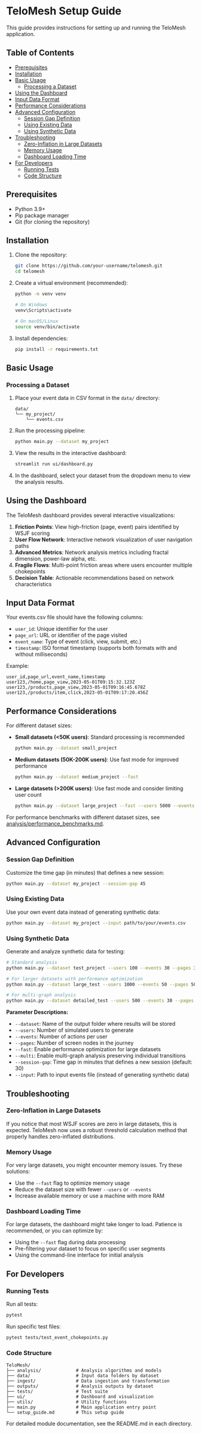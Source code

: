 # TeloMesh Setup Guide

This guide provides instructions for setting up and running the TeloMesh application.

## Table of Contents

- [Prerequisites](#prerequisites)
- [Installation](#installation)
- [Basic Usage](#basic-usage)
  - [Processing a Dataset](#processing-a-dataset)
- [Using the Dashboard](#using-the-dashboard)
- [Input Data Format](#input-data-format)
- [Performance Considerations](#performance-considerations)
- [Advanced Configuration](#advanced-configuration)
  - [Session Gap Definition](#session-gap-definition)
  - [Using Existing Data](#using-existing-data)
  - [Using Synthetic Data](#using-synthetic-data)
- [Troubleshooting](#troubleshooting)
  - [Zero-Inflation in Large Datasets](#zero-inflation-in-large-datasets)
  - [Memory Usage](#memory-usage)
  - [Dashboard Loading Time](#dashboard-loading-time)
- [For Developers](#for-developers)
  - [Running Tests](#running-tests)
  - [Code Structure](#code-structure)

## Prerequisites

- Python 3.9+ 
- Pip package manager
- Git (for cloning the repository)

## Installation

1. Clone the repository:
   ```bash
   git clone https://github.com/your-username/telomesh.git
   cd telomesh
   ```

2. Create a virtual environment (recommended):
   ```bash
   python -m venv venv
   
   # On Windows
   venv\Scripts\activate
   
   # On macOS/Linux
   source venv/bin/activate
   ```

3. Install dependencies:
   ```bash
   pip install -r requirements.txt
   ```

## Basic Usage

### Processing a Dataset

1. Place your event data in CSV format in the `data/` directory:
   ```
   data/
   └── my_project/
       └── events.csv
   ```

2. Run the processing pipeline:
   ```bash
   python main.py --dataset my_project
   ```

3. View the results in the interactive dashboard:
   ```bash
   streamlit run ui/dashboard.py
   ```

4. In the dashboard, select your dataset from the dropdown menu to view the analysis results.

## Using the Dashboard

The TeloMesh dashboard provides several interactive visualizations:

1. **Friction Points**: View high-friction (page, event) pairs identified by WSJF scoring
2. **User Flow Network**: Interactive network visualization of user navigation paths
3. **Advanced Metrics**: Network analysis metrics including fractal dimension, power-law alpha, etc.
4. **Fragile Flows**: Multi-point friction areas where users encounter multiple chokepoints
5. **Decision Table**: Actionable recommendations based on network characteristics

## Input Data Format

Your events.csv file should have the following columns:
- `user_id`: Unique identifier for the user
- `page_url`: URL or identifier of the page visited
- `event_name`: Type of event (click, view, submit, etc.)
- `timestamp`: ISO format timestamp (supports both formats with and without milliseconds)

Example:
```
user_id,page_url,event_name,timestamp
user123,/home,page_view,2023-05-01T09:15:32.123Z
user123,/products,page_view,2023-05-01T09:16:45.678Z
user123,/products/item,click,2023-05-01T09:17:20.456Z
```

## Performance Considerations

For different dataset sizes:

- **Small datasets (<50K users)**: Standard processing is recommended
  ```bash
  python main.py --dataset small_project
  ```

- **Medium datasets (50K-200K users)**: Use fast mode for improved performance
  ```bash
  python main.py --dataset medium_project --fast
  ```

- **Large datasets (>200K users)**: Use fast mode and consider limiting user count
  ```bash
  python main.py --dataset large_project --fast --users 5000 --events 50
  ```

For performance benchmarks with different dataset sizes, see [analysis/performance_benchmarks.md](analysis/performance_benchmarks.md).

## Advanced Configuration

### Session Gap Definition

Customize the time gap (in minutes) that defines a new session:
```bash
python main.py --dataset my_project --session-gap 45
```

### Using Existing Data

Use your own event data instead of generating synthetic data:
```bash
python main.py --dataset my_project --input path/to/your/events.csv
```

### Using Synthetic Data

Generate and analyze synthetic data for testing:
```bash
# Standard analysis
python main.py --dataset test_project --users 100 --events 30 --pages 30

# For larger datasets with performance optimization
python main.py --dataset large_test --users 1000 --events 50 --pages 50 --fast

# For multi-graph analysis
python main.py --dataset detailed_test --users 500 --events 30 --pages 30 --multi
```

**Parameter Descriptions:**
- `--dataset`: Name of the output folder where results will be stored
- `--users`: Number of simulated users to generate
- `--events`: Number of actions per user 
- `--pages`: Number of screen nodes in the journey
- `--fast`: Enable performance optimization for large datasets
- `--multi`: Enable multi-graph analysis preserving individual transitions
- `--session-gap`: Time gap in minutes that defines a new session (default: 30)
- `--input`: Path to input events file (instead of generating synthetic data)

## Troubleshooting

### Zero-Inflation in Large Datasets

If you notice that most WSJF scores are zero in large datasets, this is expected. TeloMesh now uses a robust threshold calculation method that properly handles zero-inflated distributions.

### Memory Usage

For very large datasets, you might encounter memory issues. Try these solutions:
- Use the `--fast` flag to optimize memory usage
- Reduce the dataset size with fewer `--users` or `--events`
- Increase available memory or use a machine with more RAM

### Dashboard Loading Time

For large datasets, the dashboard might take longer to load. Patience is recommended, or you can optimize by:
- Using the `--fast` flag during data processing
- Pre-filtering your dataset to focus on specific user segments
- Using the command-line interface for initial analysis

## For Developers

### Running Tests

Run all tests:
```bash
pytest
```

Run specific test files:
```bash
pytest tests/test_event_chokepoints.py
```

### Code Structure

```
TeloMesh/
├── analysis/             # Analysis algorithms and models
├── data/                 # Input data folders by dataset
├── ingest/               # Data ingestion and transformation
├── outputs/              # Analysis outputs by dataset
├── tests/                # Test suite
├── ui/                   # Dashboard and visualization
├── utils/                # Utility functions
├── main.py               # Main application entry point
└── setup_guide.md        # This setup guide
```

For detailed module documentation, see the README.md in each directory.
